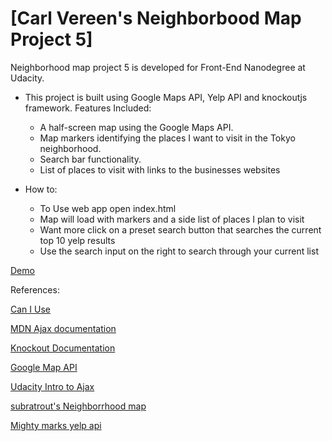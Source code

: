 # [Carl Vereen's Neighborbood Map Project 5]

Neighborhood map project 5 is developed for Front-End Nanodegree at Udacity.

* This project is built using Google Maps API, Yelp API and knockoutjs framework.
  Features Included:
    * A half-screen map using the Google Maps API.
    * Map markers identifying the places I want to visit in the Tokyo neighborhood.
    * Search bar functionality.
    * List of places to visit with links to the businesses websites

* How to:
    * To Use web app open index.html
    * Map will load with markers and a side list of places I plan to visit
    * Want more click on a preset search button that searches the current top 10 yelp results
    * Use the search input on the right to search through your current list


[Demo](http://mehkai.github.io/neighborhood-map)


References:

[Can I Use](http://caniuse.com/)

[MDN Ajax documentation](https://developer.mozilla.org/en-US/docs/AJAX)

[Knockout Documentation](http://knockoutjs.com/documentation/introduction.html)

[Google Map API](https://developers.google.com/maps/documentation/javascript/tutorial)

[Udacity Intro to Ajax](https://www.udacity.com/course/ud110)

[subratrout's Neighborrhood map](http://subratrout.github.io/neighborhood-map)

[Mighty marks yelp api](https://github.com/levbrie/mighty_marks/blob/master/yelp-business-sample.html)
